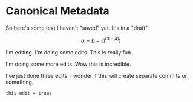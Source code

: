 # Canonical Metadata

So here's some text I haven't "saved" yet. It's in a "draft".

$$
a = b - (1^(3-4))
$$

I'm editing. I'm doing some edits. This is really fun.

I'm doing some more edits. Wow this is incredible.

I've just done three edits. I wonder if this will create separate commits or something.

```text
this.edit = true;
```



